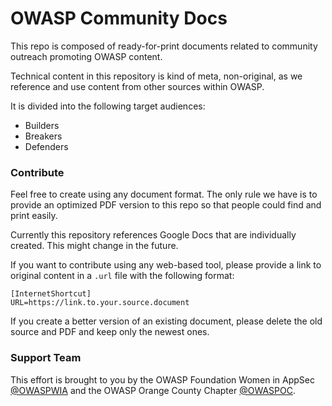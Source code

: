 # OWASP Community Docs

This repo is composed of ready-for-print documents related to community outreach promoting OWASP content.

Technical content in this repository is kind of meta, non-original, as we reference and use content from other sources within OWASP.

It is divided into the following target audiences:

* Builders
* Breakers
* Defenders

### Contribute

Feel free to create using any document format. The only rule we have is to provide an optimized PDF version to this repo so that people could find and print easily.

Currently this repository references Google Docs that are individually created. This might change in the future.

If you want to contribute using any web-based tool, please provide a link to original content in a `.url` file with the following format:
```
[InternetShortcut]
URL=https://link.to.your.source.document
```

If you create a better version of an existing document, please delete the old source and PDF and keep only the newest ones.


### Support Team

This effort is brought to you by the OWASP Foundation Women in AppSec [@OWASPWIA](https://twitter.com/OWASPWIA) and the OWASP Orange County Chapter [@OWASPOC](https://twitter.com/OWASPOC).

